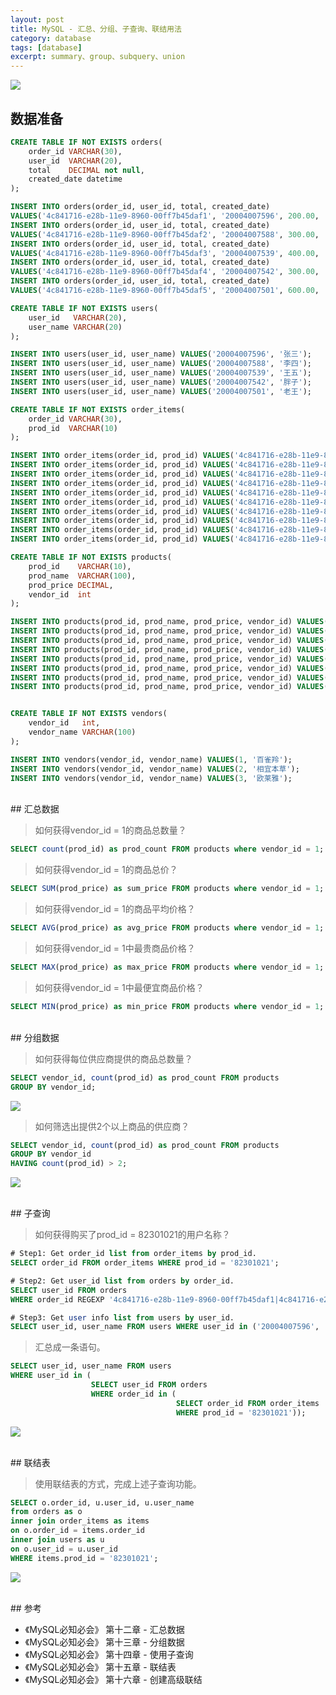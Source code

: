 ```yaml
---
layout: post
title: MySQL - 汇总、分组、子查询、联结用法
category: database
tags: [database]
excerpt: summary、group、subquery、union
---
```

![](https://yyc-images.oss-cn-beijing.aliyuncs.com/summary-group-subquery-union.png)

## 数据准备  

``` sql
CREATE TABLE IF NOT EXISTS orders(
    order_id VARCHAR(30),
    user_id  VARCHAR(20),
    total    DECIMAL not null,
    created_date datetime
);

INSERT INTO orders(order_id, user_id, total, created_date)
VALUES('4c841716-e28b-11e9-8960-00ff7b45daf1', '20004007596', 200.00, '2019-09-03 08:10:00');
INSERT INTO orders(order_id, user_id, total, created_date) 
VALUES('4c841716-e28b-11e9-8960-00ff7b45daf2', '20004007588', 300.00, '2019-10-03 15:10:00');
INSERT INTO orders(order_id, user_id, total, created_date) 
VALUES('4c841716-e28b-11e9-8960-00ff7b45daf3', '20004007539', 400.00, '2019-09-28 13:10:00');
INSERT INTO orders(order_id, user_id, total, created_date) 
VALUES('4c841716-e28b-11e9-8960-00ff7b45daf4', '20004007542', 300.00, '2019-09-22 21:10:00');
INSERT INTO orders(order_id, user_id, total, created_date) 
VALUES('4c841716-e28b-11e9-8960-00ff7b45daf5', '20004007501', 600.00, '2019-10-30 12:10:00');

CREATE TABLE IF NOT EXISTS users(
    user_id   VARCHAR(20),
    user_name VARCHAR(20)
);

INSERT INTO users(user_id, user_name) VALUES('20004007596', '张三');
INSERT INTO users(user_id, user_name) VALUES('20004007588', '李四');
INSERT INTO users(user_id, user_name) VALUES('20004007539', '王五');
INSERT INTO users(user_id, user_name) VALUES('20004007542', '胖子');
INSERT INTO users(user_id, user_name) VALUES('20004007501', '老王');

CREATE TABLE IF NOT EXISTS order_items(
    order_id VARCHAR(30),
    prod_id  VARCHAR(10)
);

INSERT INTO order_items(order_id, prod_id) VALUES('4c841716-e28b-11e9-8960-00ff7b45daf1', '82301021');
INSERT INTO order_items(order_id, prod_id) VALUES('4c841716-e28b-11e9-8960-00ff7b45daf1', '82301022');
INSERT INTO order_items(order_id, prod_id) VALUES('4c841716-e28b-11e9-8960-00ff7b45daf1', '82301023');
INSERT INTO order_items(order_id, prod_id) VALUES('4c841716-e28b-11e9-8960-00ff7b45daf1', '82301024');
INSERT INTO order_items(order_id, prod_id) VALUES('4c841716-e28b-11e9-8960-00ff7b45daf2', '82301021');
INSERT INTO order_items(order_id, prod_id) VALUES('4c841716-e28b-11e9-8960-00ff7b45daf2', '82301023');
INSERT INTO order_items(order_id, prod_id) VALUES('4c841716-e28b-11e9-8960-00ff7b45daf3', '82301025');
INSERT INTO order_items(order_id, prod_id) VALUES('4c841716-e28b-11e9-8960-00ff7b45daf4', '82301022');
INSERT INTO order_items(order_id, prod_id) VALUES('4c841716-e28b-11e9-8960-00ff7b45daf5', '82301023');
INSERT INTO order_items(order_id, prod_id) VALUES('4c841716-e28b-11e9-8960-00ff7b45daf5', '82301029');

CREATE TABLE IF NOT EXISTS products(
    prod_id    VARCHAR(10),
    prod_name  VARCHAR(100),
    prod_price DECIMAL,
    vendor_id  int
);

INSERT INTO products(prod_id, prod_name, prod_price, vendor_id) VALUES('82301021', '百雀羚洗面奶', 20.00, 1);
INSERT INTO products(prod_id, prod_name, prod_price, vendor_id) VALUES('82301022', '百雀羚面霜', 30.00, 1);
INSERT INTO products(prod_id, prod_name, prod_price, vendor_id) VALUES('82301029', '百雀眼部精华液', 40.00, 1);
INSERT INTO products(prod_id, prod_name, prod_price, vendor_id) VALUES('82301025', '相宜本草面膜', 25.00, 2);
INSERT INTO products(prod_id, prod_name, prod_price, vendor_id) VALUES('82301021', '欧莱雅日霜', 30.00, 3);
INSERT INTO products(prod_id, prod_name, prod_price, vendor_id) VALUES('82301022', '欧莱雅晚霜', 40.00, 3);
INSERT INTO products(prod_id, prod_name, prod_price, vendor_id) VALUES('82301023', '欧莱雅面膜', 90.00, 3);
INSERT INTO products(prod_id, prod_name, prod_price, vendor_id) VALUES('82301024', '欧莱雅洗面奶', 50.00, 3);


CREATE TABLE IF NOT EXISTS vendors(
    vendor_id   int,
    vendor_name VARCHAR(100)
);

INSERT INTO vendors(vendor_id, vendor_name) VALUES(1, '百雀羚');
INSERT INTO vendors(vendor_id, vendor_name) VALUES(2, '相宜本草');
INSERT INTO vendors(vendor_id, vendor_name) VALUES(3, '欧莱雅');
```

<br>
## 汇总数据  

> 如何获得vendor_id = 1的商品总数量？  

``` sql
SELECT count(prod_id) as prod_count FROM products where vendor_id = 1; # 3
```

> 如何获得vendor_id = 1的商品总价？

``` sql
SELECT SUM(prod_price) as sum_price FROM products where vendor_id = 1; # 90
```

> 如何获得vendor_id = 1的商品平均价格？  

``` sql
SELECT AVG(prod_price) as avg_price FROM products where vendor_id = 1; # 30
```

> 如何获得vendor_id = 1中最贵商品价格？

``` sql
SELECT MAX(prod_price) as max_price FROM products where vendor_id = 1; # 40
```

> 如何获得vendor_id = 1中最便宜商品价格？  

``` sql
SELECT MIN(prod_price) as min_price FROM products where vendor_id = 1; # 20
```


<br>
## 分组数据  

> 如何获得每位供应商提供的商品总数量？  

``` sql
SELECT vendor_id, count(prod_id) as prod_count FROM products
GROUP BY vendor_id;
```
![](https://yyc-images.oss-cn-beijing.aliyuncs.com/count_products_by_each_vendor.png)

> 如何筛选出提供2个以上商品的供应商？

``` sql
SELECT vendor_id, count(prod_id) as prod_count FROM products
GROUP BY vendor_id
HAVING count(prod_id) > 2;
```
![](https://yyc-images.oss-cn-beijing.aliyuncs.com/group_by_greater_than_2.png)

<br>
## 子查询  

> 如何获得购买了prod_id = 82301021的用户名称？

``` sql
# Step1: Get order_id list from order_items by prod_id.
SELECT order_id FROM order_items WHERE prod_id = '82301021';

# Step2: Get user_id list from orders by order_id.
SELECT user_id FROM orders
WHERE order_id REGEXP '4c841716-e28b-11e9-8960-00ff7b45daf1|4c841716-e28b-11e9-8960-00ff7b45daf2';

# Step3: Get user info list from users by user_id.
SELECT user_id, user_name FROM users WHERE user_id in ('20004007596', '20004007588');

```

> 汇总成一条语句。  

``` sql
SELECT user_id, user_name FROM users
WHERE user_id in (
                  SELECT user_id FROM orders
                  WHERE order_id in (
                                     SELECT order_id FROM order_items
                                     WHERE prod_id = '82301021'));
```

![](https://yyc-images.oss-cn-beijing.aliyuncs.com/subquery-result.png)

<br>
## 联结表  

> 使用联结表的方式，完成上述子查询功能。  

``` sql
SELECT o.order_id, u.user_id, u.user_name
from orders as o
inner join order_items as items
on o.order_id = items.order_id
inner join users as u
on o.user_id = u.user_id
WHERE items.prod_id = '82301021';

```
![](https://yyc-images.oss-cn-beijing.aliyuncs.com/inner-join-result.png)

<br>
## 参考  

- 《MySQL必知必会》 第十二章 - 汇总数据
- 《MySQL必知必会》 第十三章 - 分组数据
- 《MySQL必知必会》 第十四章 - 使用子查询
- 《MySQL必知必会》 第十五章 - 联结表
- 《MySQL必知必会》 第十六章 - 创建高级联结



